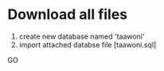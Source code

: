 <h1>Download all files</h1>
<ol>
  <li>create new database named 'taawoni'</li>
  <li>import attached databse file [taawoni.sql]</li>
</ol>
GO
